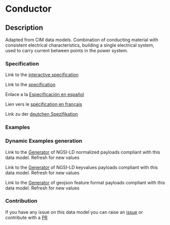 # Conductor

## Description 

Adapted from CIM data models. Combination of conducting material with consistent electrical characteristics, building a single electrical system, used to carry current between points in the power system.
### Specification

Link to the [interactive specification](https://swagger.lab.fiware.org/?url=https://smart-data-models.github.io/dataModel.EnergyCIM/Conductor/swagger.yaml)

Link to the [specification](https://smart-data-models.github.io/dataModel.EnergyCIM/Conductor/doc/spec.md)

Enlace a la [Especificación en español](https://smart-data-models.github.io/dataModel.EnergyCIM/Conductor/doc/spec_ES.md)

Lien vers le [spécification en français](https://smart-data-models.github.io/dataModel.EnergyCIM/Conductor/doc/spec_FR.md)

Link zu der [deutchen Spezifikation](https://smart-data-models.github.io/dataModel.EnergyCIM/Conductor/doc/spec_DE.md)
### Examples
### Dynamic Examples generation

Link to the [Generator](https://smartdatamodels.org/extra/ngsi-ld_generator_v0.92.php?schemaUrl=https://raw.githubusercontent.com/smart-data-models/dataModel.EnergyCIM/master/Conductor/schema.json&email=info@smartdatamodels.org) of NGSI-LD normalized payloads compliant with this data model. Refresh for new values

Link to the [Generator](https://smartdatamodels.org/extra/ngsi-ld_generator_keyvalues_v0.92.php?schemaUrl=https://raw.githubusercontent.com/smart-data-models/dataModel.EnergyCIM/master/Conductor/schema.json&email=info@smartdatamodels.org) of NGSI-LD keyvalues payloads compliant with this data model. Refresh for new values

Link to the [Generator](https://smartdatamodels.org/extra/geojson_features_generator_v1.0.php?schemaUrl=https://raw.githubusercontent.com/smart-data-models/dataModel.EnergyCIM/master/Conductor/schema.json&email=info@smartdatamodels.org) of geojson feature format payloads compliant with this data model. Refresh for new values
### Contribution

 If you have any issue on this data model you can raise an [issue](https://github.com/smart-data-models/dataModel.EnergyCIM/issues)  or contribute with a [PR](https://github.com/smart-data-models/dataModel.EnergyCIM/pulls)